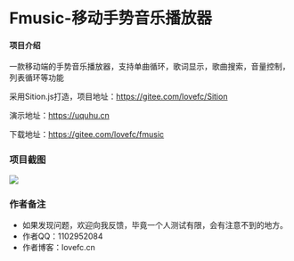 # Fmusic-移动手势音乐播放器

#### 项目介绍

一款移动端的手势音乐播放器，支持单曲循环，歌词显示，歌曲搜索，音量控制，列表循环等功能

采用Sition.js打造，项目地址：https://gitee.com/lovefc/Sition

演示地址：https://uquhu.cn

下载地址：https://gitee.com/lovefc/fmusic

### 项目截图
![](https://www.showdoc.cc/server/api/common/visitfile/sign/762f2aaf3ae51494f85f7ee9c34a6bdb?showdoc=.jpg)
### 作者备注
- 如果发现问题，欢迎向我反馈，毕竟一个人测试有限，会有注意不到的地方。
- 作者QQ：1102952084
- 作者博客：lovefc.cn